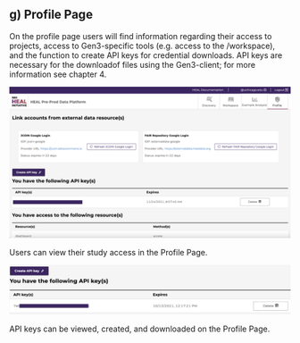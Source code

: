 ## g) Profile Page

On the profile page users will find information regarding their access to projects, access to Gen3-specific tools (e.g. access to the /workspace), and the function to create API keys for credential downloads. API keys are necessary for the downloadof files using the Gen3-client; for more information see chapter 4.

![profile_access](img/profile_access.png)

Users can view their study access in the Profile Page.

  
  
![profile_APIkey_active](img/profile_APIkey_active.png)

API keys can be viewed, created, and downloaded on the Profile Page.